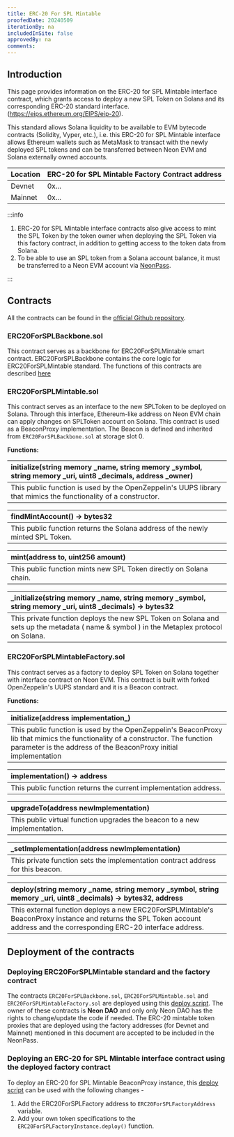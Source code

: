 ```yaml
---
title: ERC-20 For SPL Mintable
proofedDate: 20240509
iterationBy: na
includedInSite: false
approvedBy: na
comments:
---
```


## Introduction

This page provides information on the ERC-20 for SPL Mintable interface contract, which grants access to deploy a new SPL Token on Solana and its corresponding ERC-20 standard interface.(https://eips.ethereum.org/EIPS/eip-20).

This standard allows Solana liquidity to be available to EVM bytecode contracts (Solidity, Vyper, etc.), i.e. this ERC-20 for SPL Mintable interface allows Ethereum wallets such as MetaMask to transact with the newly deployed SPL tokens and can be transferred between Neon EVM and Solana externally owned accounts.

| Location | ERC-20 for SPL Mintable Factory Contract address |
| :------- | :----------------------------------------------- |
| Devnet   | 0x...                                            |
| Mainnet  | 0x...                                            |

:::info

1. ERC-20 for SPL Mintable interface contracts also give access to mint the SPL Token by the token owner when deploying the SPL Token via this factory contract, in addition to getting access to the token data from Solana.
2. To be able to use an SPL token from a Solana account balance, it must be transferred to a Neon EVM account via [NeonPass](https://neonpass.live/).

:::

## Contracts

All the contracts can be found in the [official Github repository](https://github.com/neonlabsorg/neon-contracts/tree/main/ERC20ForSPL/contracts).

### ERC20ForSPLBackbone.sol

This contract serves as a backbone for ERC20ForSPLMintable smart contract. ERC20ForSPLBackbone contains the core logic for ERC20ForSPLMintable standard. The functions of this contracts are described [here](docs/developing/standards/erc20forspl.md)

### ERC20ForSPLMintable.sol

This contract serves as an interface to the new SPLToken to be deployed on Solana. Through this interface, Ethereum-like address on Neon EVM chain can apply changes on SPLToken account on Solana. This contract is used as a BeaconProxy implementation. The Beacon is defined and inherited from `ERC20ForSPLBackbone.sol` at storage slot 0.

**Functions:**

| initialize(string memory \_name, string memory \_symbol, string memory \_uri, uint8 \_decimals, address \_owner) |
| :--------------------------------------------------------------------------------------------------------------- |
| This public function is used by the OpenZeppelin's UUPS library that mimics the functionality of a constructor.  |

| findMintAccount() -> bytes32                                                   |
| :----------------------------------------------------------------------------- |
| This public function returns the Solana address of the newly minted SPL Token. |

| mint(address to, uint256 amount)                                   |
| :----------------------------------------------------------------- |
| This public function mints new SPL Token directly on Solana chain. |

| \_initialize(string memory \_name, string memory \_symbol, string memory \_uri, uint8 \_decimals) -> bytes32                             |
| :--------------------------------------------------------------------------------------------------------------------------------------- |
| This private function deploys the new SPL Token on Solana and sets up the metadata ( name & symbol ) in the Metaplex protocol on Solana. |

### ERC20ForSPLMintableFactory.sol

This contract serves as a factory to deploy SPL Token on Solana together with interface contract on Neon EVM. This contract is built with forked OpenZeppelin's UUPS standard and it is a Beacon contract.

**Functions:**

| initialize(address implementation\_)                                                                                                                                                               |
| :------------------------------------------------------------------------------------------------------------------------------------------------------------------------------------------------- |
| This public function is used by the OpenZeppelin's BeaconProxy lib that mimics the functionality of a constructor. The function parameter is the address of the BeaconProxy initial implementation |

| implementation() -> address                                      |
| :--------------------------------------------------------------- |
| This public function returns the current implementation address. |

| upgradeTo(address newImplementation)                                      |
| :------------------------------------------------------------------------ |
| This public virtual function upgrades the beacon to a new implementation. |

| \_setImplementation(address newImplementation)                                  |
| :------------------------------------------------------------------------------ |
| This private function sets the implementation contract address for this beacon. |

| deploy(string memory \_name, string memory \_symbol, string memory \_uri, uint8 \_decimals) -> bytes32, address                                                           |
| :------------------------------------------------------------------------------------------------------------------------------------------------------------------------ |
| This external function deploys a new ERC20ForSPLMintable's BeaconProxy instance and returns the SPL Token account address and the corresponding ERC-20 interface address. |

## Deployment of the contracts

### Deploying ERC20ForSPLMintable standard and the factory contract

The contracts `ERC20ForSPLBackbone.sol`, `ERC20ForSPLMintable.sol` and `ERC20ForSPLMintableFactory.sol` are deployed using this [deploy script](https://github.com/neonlabsorg/neon-contracts/blob/main/ERC20ForSPL/scripts/deployERC20ForSPLMintableFactory.js). The owner of these contracts is **Neon DAO** and only only Neon DAO has the rights to change/update the code if needed. The ERC-20 mintable token proxies that are deployed using the factory addresses (for Devnet and Mainnet) mentioned in this document are accepted to be included in the NeonPass.

### Deploying an ERC-20 for SPL Mintable interface contract using the deployed factory contract

To deploy an ERC-20 for SPL Mintable BeaconProxy instance, this [deploy script](https://github.com/neonlabsorg/neon-contracts/blob/main/ERC20ForSPL/scripts/deployERC20ForSPLMintableThruFactory.js) can be used with the following changes -

1. Add the ERC20ForSPLFactory address to `ERC20ForSPLFactoryAddress` variable.
2. Add your own token specifications to the `ERC20ForSPLFactoryInstance.deploy()` function.
